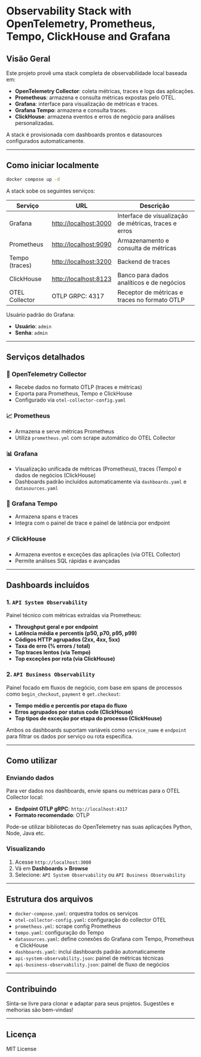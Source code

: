 # Observability Stack with OpenTelemetry, Prometheus, Tempo, ClickHouse and Grafana

## Visão Geral

Este projeto provê uma stack completa de observabilidade local baseada em:

* **OpenTelemetry Collector**: coleta métricas, traces e logs das aplicações.
* **Prometheus**: armazena e consulta métricas expostas pelo OTEL.
* **Grafana**: interface para visualização de métricas e traces.
* **Grafana Tempo**: armazena e consulta traces.
* **ClickHouse**: armazena eventos e erros de negócio para análises personalizadas.

A stack é provisionada com dashboards prontos e datasources configurados automaticamente.

---

## Como iniciar localmente

```bash
docker compose up -d
```

A stack sobe os seguintes serviços:

| Serviço        | URL                                            | Descrição                                             |
| -------------- | ---------------------------------------------- | ----------------------------------------------------- |
| Grafana        | [http://localhost:3000](http://localhost:3000) | Interface de visualização de métricas, traces e erros |
| Prometheus     | [http://localhost:9090](http://localhost:9090) | Armazenamento e consulta de métricas                  |
| Tempo (traces) | [http://localhost:3200](http://localhost:3200) | Backend de traces                                     |
| ClickHouse     | [http://localhost:8123](http://localhost:8123) | Banco para dados analíticos e de negócios             |
| OTEL Collector | OTLP GRPC: 4317                                | Receptor de métricas e traces no formato OTLP         |

Usuário padrão do Grafana:

* **Usuário**: `admin`
* **Senha**: `admin`

---

## Serviços detalhados

### 🔭 OpenTelemetry Collector

* Recebe dados no formato OTLP (traces e métricas)
* Exporta para Prometheus, Tempo e ClickHouse
* Configurado via `otel-collector-config.yaml`

### 📈 Prometheus

* Armazena e serve métricas Prometheus
* Utiliza `prometheus.yml` com scrape automático do OTEL Collector

### 📊 Grafana

* Visualização unificada de métricas (Prometheus), traces (Tempo) e dados de negócios (ClickHouse)
* Dashboards padrão incluídos automaticamente via `dashboards.yaml` e `datasources.yaml`

### 🧵 Grafana Tempo

* Armazena spans e traces
* Integra com o painel de trace e painel de latência por endpoint

### ⚡ ClickHouse

* Armazena eventos e exceções das aplicações (via OTEL Collector)
* Permite análises SQL rápidas e avançadas

---

## Dashboards incluídos

### 1. `API System Observability`

Painel técnico com métricas extraídas via Prometheus:

* **Throughput geral e por endpoint**
* **Latência média e percentis (p50, p70, p95, p99)**
* **Códigos HTTP agrupados (2xx, 4xx, 5xx)**
* **Taxa de erro (% errors / total)**
* **Top traces lentos (via Tempo)**
* **Top exceções por rota (via ClickHouse)**

### 2. `API Business Observability`

Painel focado em fluxos de negócio, com base em spans de processos como `begin_checkout`, `payment` e `get.checkout`:

* **Tempo médio e percentis por etapa do fluxo**
* **Erros agrupados por status code (ClickHouse)**
* **Top tipos de exceção por etapa do processo (ClickHouse)**

Ambos os dashboards suportam variáveis como `service_name` e `endpoint` para filtrar os dados por serviço ou rota específica.

---

## Como utilizar

### Enviando dados

Para ver dados nos dashboards, envie spans ou métricas para o OTEL Collector local:

* **Endpoint OTLP gRPC**: `http://localhost:4317`
* **Formato recomendado**: OTLP

Pode-se utilizar bibliotecas do OpenTelemetry nas suas aplicações Python, Node, Java etc.

### Visualizando

1. Acesse `http://localhost:3000`
2. Vá em **Dashboards > Browse**
3. Selecione: `API System Observability` ou `API Business Observability`

---

## Estrutura dos arquivos

* `docker-compose.yaml`: orquestra todos os serviços
* `otel-collector-config.yaml`: configuração do collector OTEL
* `prometheus.yml`: scrape config Prometheus
* `tempo.yaml`: configuração do Tempo
* `datasources.yaml`: define conexões do Grafana com Tempo, Prometheus e ClickHouse
* `dashboards.yaml`: inclui dashboards padrão automaticamente
* `api-system-observability.json`: painel de métricas técnicas
* `api-business-observability.json`: painel de fluxo de negócios

---

## Contribuindo

Sinta-se livre para clonar e adaptar para seus projetos. Sugestões e melhorias são bem-vindas!

---

## Licença

MIT License
